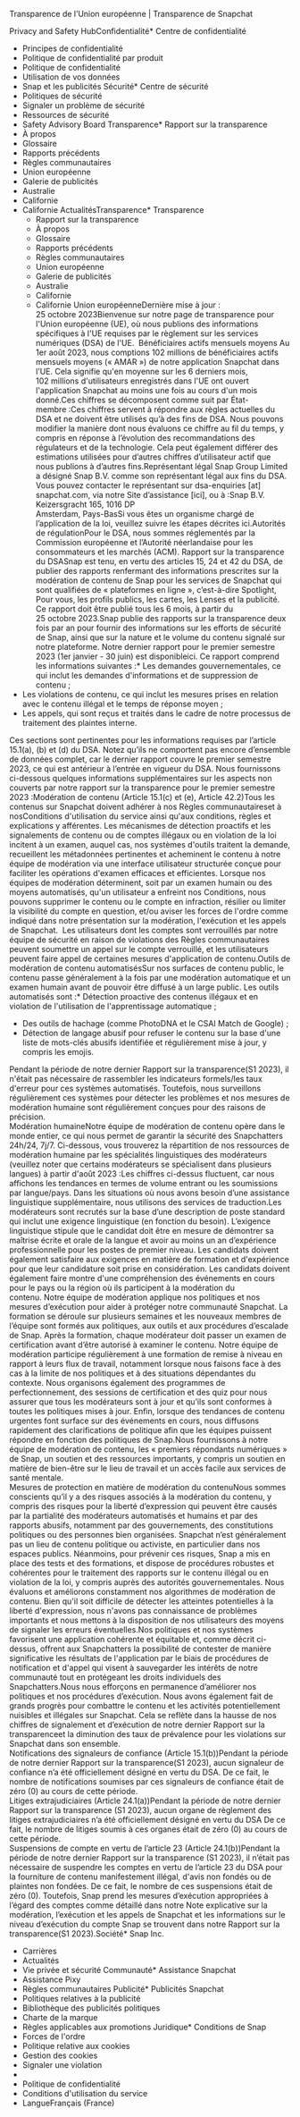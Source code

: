 

Transparence de l’Union européenne | Transparence de Snapchat





























Privacy and Safety HubConfidentialité* Centre de confidentialité
* Principes de confidentialité
* Politique de confidentialité par produit
* Politique de confidentialité
* Utilisation de vos données
* Snap et les publicités
Sécurité* Centre de sécurité
* Politiques de sécurité
* Signaler un problème de sécurité
* Ressources de sécurité
* Safety Advisory Board
Transparence* Rapport sur la transparence
* À propos
* Glossaire
* Rapports précédents
* Règles communautaires
* Union européenne
* Galerie de publicités
* Australie
* Californie
* Californie
ActualitésTransparence* Transparence
	+ Rapport sur la transparence
	+ À propos
	+ Glossaire
	+ Rapports précédents
	+ Règles communautaires
	+ Union européenne
	+ Galerie de publicités
	+ Australie
	+ Californie
	+ Californie
Union européenneDernière mise à jour : 25 octobre 2023Bienvenue sur notre page de transparence pour l'Union européenne (UE), où nous publions des informations spécifiques à l'UE requises par le règlement sur les services numériques (DSA) de l'UE.  Bénéficiaires actifs mensuels moyens Au 1er août 2023, nous comptions 102 millions de bénéficiaires actifs mensuels moyens (« AMAR ») de notre application Snapchat dans l’UE. Cela signifie qu'en moyenne sur les 6 derniers mois, 102 millions d'utilisateurs enregistrés dans l'UE ont ouvert l'application Snapchat au moins une fois au cours d'un mois donné.Ces chiffres se décomposent comme suit par État-membre :Ces chiffres servent à répondre aux règles actuelles du DSA et ne doivent être utilisés qu’à des fins de DSA. Nous pouvons modifier la manière dont nous évaluons ce chiffre au fil du temps, y compris en réponse à l’évolution des recommandations des régulateurs et de la technologie. Cela peut également différer des estimations utilisées pour d’autres chiffres d’utilisateur actif que nous publions à d’autres fins.Représentant légal Snap Group Limited a désigné Snap B.V. comme son représentant légal aux fins du DSA. Vous pouvez contacter le représentant sur dsa-enquiries [at] snapchat.com, via notre Site d’assistance [ici], ou à :Snap B.V.  
Keizersgracht 165, 1016 DP  
Amsterdam, Pays-BasSi vous êtes un organisme chargé de l’application de la loi, veuillez suivre les étapes décrites ici.Autorités de régulationPour le DSA, nous sommes réglementés par la Commission européenne et l’Autorité néerlandaise pour les consommateurs et les marchés (ACM). Rapport sur la transparence du DSASnap est tenu, en vertu des articles 15, 24 et 42 du DSA, de publier des rapports renfermant des informations prescrites sur la modération de contenu de Snap pour les services de Snapchat qui sont qualifiées de « plateformes en ligne », c’est-à-dire Spotlight, Pour vous, les profils publics, les cartes, les Lenses et la publicité. Ce rapport doit être publié tous les 6 mois, à partir du 25 octobre 2023.Snap publie des rapports sur la transparence deux fois par an pour fournir des informations sur les efforts de sécurité de Snap, ainsi que sur la nature et le volume du contenu signalé sur notre plateforme. Notre dernier rapport pour le premier semestre 2023 (1er janvier - 30 juin) est disponibleici. Ce rapport comprend les informations suivantes :* Les demandes gouvernementales, ce qui inclut les demandes d'informations et de suppression de contenu ;
* Les violations de contenu, ce qui inclut les mesures prises en relation avec le contenu illégal et le temps de réponse moyen ;
* Les appels, qui sont reçus et traités dans le cadre de notre processus de traitement des plaintes interne.

Ces sections sont pertinentes pour les informations requises par l’article 15.1(a), (b) et (d) du DSA. Notez qu’ils ne comportent pas encore d’ensemble de données complet, car le dernier rapport couvre le premier semestre 2023, ce qui est antérieur à l’entrée en vigueur du DSA. Nous fournissons ci-dessous quelques informations supplémentaires sur les aspects non couverts par notre rapport sur la transparence pour le premier semestre 2023 :Modération de contenu (Article 15.1(c) et (e), Article 42.2)Tous les contenus sur Snapchat doivent adhérer à nos Règles communautaireset à nosConditions d'utilisation du service ainsi qu'aux conditions, règles et explications y afférentes. Les mécanismes de détection proactifs et les signalements de contenu ou de comptes illégaux ou en violation de la loi incitent à un examen, auquel cas, nos systèmes d'outils traitent la demande, recueillent les métadonnées pertinentes et acheminent le contenu à notre équipe de modération via une interface utilisateur structurée conçue pour faciliter les opérations d'examen efficaces et efficientes. Lorsque nos équipes de modération déterminent, soit par un examen humain ou des moyens automatisés, qu'un utilisateur a enfreint nos Conditions, nous pouvons supprimer le contenu ou le compte en infraction, résilier ou limiter la visibilité du compte en question, et/ou aviser les forces de l'ordre comme indiqué dans notre présentation sur la modération, l'exécution et les appels de Snapchat.  Les utilisateurs dont les comptes sont verrouillés par notre équipe de sécurité en raison de violations des Règles communautaires peuvent soumettre un appel sur le compte verrouillé, et les utilisateurs peuvent faire appel de certaines mesures d'application de contenu.Outils de modération de contenu automatisésSur nos surfaces de contenu public, le contenu passe généralement à la fois par une modération automatique et un examen humain avant de pouvoir être diffusé à un large public. Les outils automatisés sont :* Détection proactive des contenus illégaux et en violation de l'utilisation de l'apprentissage automatique ;
* Des outils de hachage (comme PhotoDNA et le CSAI Match de Google) ;
* Détection de langage abusif pour refuser le contenu sur la base d'une liste de mots-clés abusifs identifiée et régulièrement mise à jour, y compris les emojis.

Pendant la période de notre dernier Rapport sur la transparence(S1 2023), il n'était pas nécessaire de rassembler les indicateurs formels/les taux d'erreur pour ces systèmes automatisés. Toutefois, nous surveillons régulièrement ces systèmes pour détecter les problèmes et nos mesures de modération humaine sont régulièrement conçues pour des raisons de précision.  
Modération humaineNotre équipe de modération de contenu opère dans le monde entier, ce qui nous permet de garantir la sécurité des Snapchatters 24h/24, 7j/7. Ci-dessous, vous trouverez la répartition de nos ressources de modération humaine par les spécialités linguistiques des modérateurs (veuillez noter que certains modérateurs se spécialisent dans plusieurs langues) à partir d'août 2023 :Les chiffres ci-dessus fluctuent, car nous affichons les tendances en termes de volume entrant ou les soumissions par langue/pays. Dans les situations où nous avons besoin d’une assistance linguistique supplémentaire, nous utilisons des services de traduction.Les modérateurs sont recrutés sur la base d’une description de poste standard qui inclut une exigence linguistique (en fonction du besoin). L’exigence linguistique stipule que le candidat doit être en mesure de démontrer sa maîtrise écrite et orale de la langue et avoir au moins un an d’expérience professionnelle pour les postes de premier niveau. Les candidats doivent également satisfaire aux exigences en matière de formation et d'expérience pour que leur candidature soit prise en considération. Les candidats doivent également faire montre d'une compréhension des événements en cours pour le pays ou la région où ils participent à la modération du contenu. Notre équipe de modération applique nos politiques et nos mesures d’exécution pour aider à protéger notre communauté Snapchat. La formation se déroule sur plusieurs semaines et les nouveaux membres de l’équipe sont formés aux politiques, aux outils et aux procédures d’escalade de Snap. Après la formation, chaque modérateur doit passer un examen de certification avant d’être autorisé à examiner le contenu. Notre équipe de modération participe régulièrement à une formation de remise à niveau en rapport à leurs flux de travail, notamment lorsque nous faisons face à des cas à la limite de nos politiques et à des situations dépendantes du contexte. Nous organisons également des programmes de perfectionnement, des sessions de certification et des quiz pour nous assurer que tous les modérateurs sont à jour et qu’ils sont conformes à toutes les politiques mises à jour. Enfin, lorsque des tendances de contenu urgentes font surface sur des événements en cours, nous diffusons rapidement des clarifications de politique afin que les équipes puissent répondre en fonction des politiques de Snap.Nous fournissons à notre équipe de modération de contenu, les « premiers répondants numériques » de Snap, un soutien et des ressources importants, y compris un soutien en matière de bien-être sur le lieu de travail et un accès facile aux services de santé mentale.   
Mesures de protection en matière de modération du contenuNous sommes conscients qu’il y a des risques associés à la modération du contenu, y compris des risques pour la liberté d’expression qui peuvent être causés par la partialité des modérateurs automatisés et humains et par des rapports abusifs, notamment par des gouvernements, des constitutions politiques ou des personnes bien organisées. Snapchat n’est généralement pas un lieu de contenu politique ou activiste, en particulier dans nos espaces publics. Néanmoins, pour prévenir ces risques, Snap a mis en place des tests et des formations, et dispose de procédures robustes et cohérentes pour le traitement des rapports sur le contenu illégal ou en violation de la loi, y compris auprès des autorités gouvernementales. Nous évaluons et améliorons constamment nos algorithmes de modération de contenu. Bien qu'il soit difficile de détecter les atteintes potentielles à la liberté d'expression, nous n'avons pas connaissance de problèmes importants et nous mettons à la disposition de nos utilisateurs des moyens de signaler les erreurs éventuelles.Nos politiques et nos systèmes favorisent une application cohérente et équitable et, comme décrit ci-dessus, offrent aux Snapchatters la possibilité de contester de manière significative les résultats de l'application par le biais de procédures de notification et d'appel qui visent à sauvegarder les intérêts de notre communauté tout en protégeant les droits individuels des Snapchatters.Nous nous efforçons en permanence d’améliorer nos politiques et nos procédures d’exécution. Nous avons également fait de grands progrès pour combattre le contenu et les activités potentiellement nuisibles et illégales sur Snapchat. Cela se reflète dans la hausse de nos chiffres de signalement et d’exécution de notre dernier Rapport sur la transparenceet la diminution des taux de prévalence pour les violations sur Snapchat dans son ensemble.   
Notifications des signaleurs de confiance (Article 15.1(b))Pendant la période de notre dernier Rapport sur la transparence(S1 2023), aucun signaleur de confiance n’a été officiellement désigné en vertu du DSA. De ce fait, le nombre de notifications soumises par ces signaleurs de confiance était de zéro (0) au cours de cette période.  
Litiges extrajudiciaires (Article 24.1(a))Pendant la période de notre dernier Rapport sur la transparence (S1 2023), aucun organe de règlement des litiges extrajudiciaires n’a été officiellement désigné en vertu du DSA De ce fait, le nombre de litiges soumis à ces organes était de zéro (0) au cours de cette période.  
Suspensions de compte en vertu de l’article 23 (Article 24.1(b))Pendant la période de notre dernier Rapport sur la transparence (S1 2023), il n’était pas nécessaire de suspendre les comptes en vertu de l’article 23 du DSA pour la fourniture de contenu manifestement illégal, d'avis non fondés ou de plaintes non fondées. De ce fait, le nombre de ces suspensions était de zéro (0). Toutefois, Snap prend les mesures d’exécution appropriées à l’égard des comptes comme détaillé dans notre Note explicative sur la modération, l’exécution et les appels de Snapchat et les informations sur le niveau d’exécution du compte Snap se trouvent dans notre Rapport sur la transparence(S1 2023).Société* Snap Inc.
* Carrières
* Actualités
* Vie privée et sécurité
Communauté* Assistance Snapchat
* Assistance Pixy
* Règles communautaires
Publicité* Publicités Snapchat
* Politiques relatives à la publicité
* Bibliothèque des publicités politiques
* Charte de la marque
* Règles applicables aux promotions
Juridique* Conditions de Snap
* Forces de l'ordre
* Politique relative aux cookies
* Gestion des cookies
* Signaler une violation
* 
* Politique de confidentialité
* Conditions d'utilisation du service
* LangueFrançais (France)





